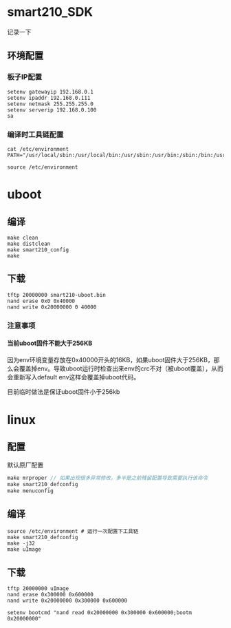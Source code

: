 # smart210_SDK

记录一下

## 环境配置

### 板子IP配置

```shell
setenv gatewayip 192.168.0.1
setenv ipaddr 192.168.0.111
setenv netmask 255.255.255.0
setenv serverip 192.168.0.100
sa

```

### 编译时工具链配置

```shell
cat /etc/environment
PATH="/usr/local/sbin:/usr/local/bin:/usr/sbin:/usr/bin:/sbin:/bin:/usr/games:/usr/local/games:/usr/local/arm/4.3.2/bin"

source /etc/environment

```

# uboot

## 编译

```shell
make clean
make distclean
make smart210_config
make
```

## 下载

```shell
tftp 20000000 smart210-uboot.bin
nand erase 0x0 0x40000
nand write 0x20000000 0 40000
```

### 注意事项

#### 当前uboot固件不能大于256KB

因为env环境变量存放在0x40000开头的16KB，如果uboot固件大于256KB，那么会覆盖掉env。导致uboot运行时检查出来env的crc不对（被uboot覆盖），从而会重新写入default env这样会覆盖掉uboot代码。

目前临时做法是保证uboot固件小于256kb

# linux


## 配置

默认原厂配置

```c
make mrproper // 如果出现很多异常修改，多半是之前残留配置导致需要执行该命令
make smart210_defconfig
make menuconfig
```

## 编译

```shell
source /etc/environment # 运行一次配置下工具链
make smart210_defconfig
make -j32
make uImage
```

## 下载

```shell
tftp 20000000 uImage
nand erase 0x300000 0x600000
nand write 0x20000000 0x300000 0x600000

setenv bootcmd "nand read 0x20000000 0x300000 0x600000;bootm 0x20000000"
```
